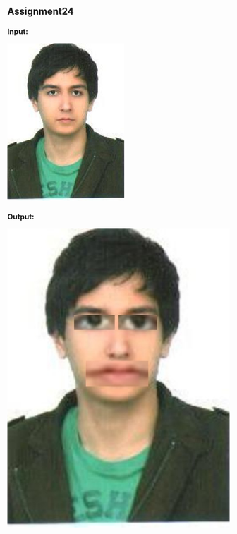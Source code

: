 ## Assignment24
### Input:
![picture](.\input\Picture2.jpg)
### Output:
![picture](.\output\result3.jpg)